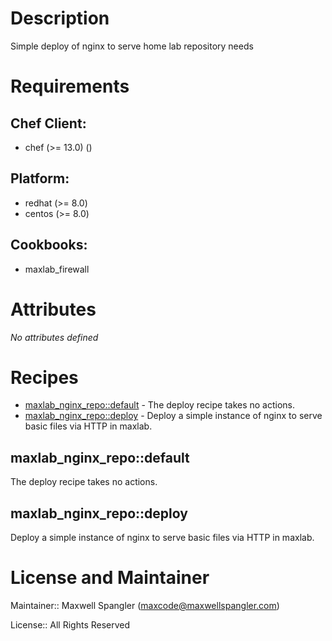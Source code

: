 # Description

Simple deploy of nginx to serve home lab repository needs

# Requirements


## Chef Client:

* chef (>= 13.0) ()

## Platform:

* redhat (>= 8.0)
* centos (>= 8.0)

## Cookbooks:

* maxlab_firewall

# Attributes

*No attributes defined*

# Recipes

* [maxlab_nginx_repo::default](#maxlab_nginx_repodefault) - The deploy recipe takes no actions.
* [maxlab_nginx_repo::deploy](#maxlab_nginx_repodeploy) - Deploy a simple instance of nginx to serve basic files via HTTP in maxlab.

## maxlab_nginx_repo::default

The deploy recipe takes no actions.

## maxlab_nginx_repo::deploy

Deploy a simple instance of nginx to serve basic files via HTTP in maxlab.

# License and Maintainer

Maintainer:: Maxwell Spangler (<maxcode@maxwellspangler.com>)



License:: All Rights Reserved
